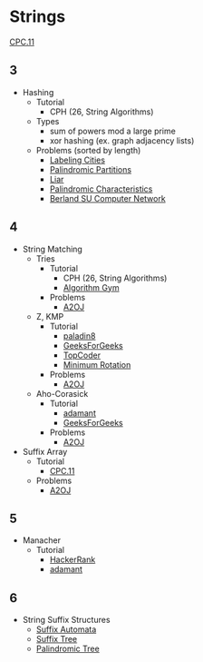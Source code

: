 # Strings

[CPC.11](https://github.com/SuprDewd/T-414-AFLV/tree/master/11_strings)

## 3
  * Hashing
    * Tutorial
      * CPH (26, String Algorithms)
    * Types
      * sum of powers mod a large prime
      * xor hashing (ex. graph adjacency lists)
    * Problems (sorted by length)
      * [Labeling Cities](http://codeforces.com/contest/794/problem/D) [](75)
      * [Palindromic Partitions](https://csacademy.com/contest/ceoi-2017-day-2/task/palindromic-partitions/) [](91)
      * [Liar](http://codeforces.com/problemset/problem/822/E) [](93)
      * [Palindromic Characteristics](http://codeforces.com/problemset/problem/835/D) [](100)
      * [Berland SU Computer Network](http://codeforces.com/contest/847/problem/L) [](142)

## 4 
  * String Matching
    * Tries
      * Tutorial
        * CPH (26, String Algorithms)
        * [Algorithm Gym](http://codeforces.com/blog/entry/15729)
      * Problems
        * [A2OJ](https://a2oj.com/category?ID=49)
    * Z, KMP
      * Tutorial
        * [paladin8](http://codeforces.com/blog/entry/3107)
        * [GeeksForGeeks](http://www.geeksforgeeks.org/searching-for-patterns-set-2-kmp-algorithm/)
        * [TopCoder](https://www.topcoder.com/community/data-science/data-science-tutorials/introduction-to-string-searching-algorithms/)
        * [Minimum Rotation](https://github.com/kth-competitive-programming/kactl/blob/master/content/strings/MinRotation.h)
      * Problems
        * [A2OJ](https://a2oj.com/category?ID=29)
    * Aho-Corasick
      * Tutorial
        * [adamant](http://codeforces.com/blog/entry/14854)
        * [GeeksForGeeks](http://www.geeksforgeeks.org/aho-corasick-algorithm-pattern-searching/)
      * Problems
        * [A2OJ](https://a2oj.com/category?ID=35)
  * Suffix Array
    * Tutorial
      * [CPC.11](https://github.com/SuprDewd/T-414-AFLV/blob/master/11_strings/aflv_11_strings.pdf)
    * Problems
      * [A2OJ](https://a2oj.com/category?ID=44)

## 5
  * Manacher
    * Tutorial
      * [HackerRank](https://www.hackerrank.com/topics/manachers-algorithm)
      * [adamant](http://codeforces.com/blog/entry/12143)

## 6
  * String Suffix Structures
    * [Suffix Automata](http://codeforces.com/blog/entry/20861)
    * [Suffix Tree](http://codeforces.com/blog/entry/16780)
    * [Palindromic Tree](http://codeforces.com/blog/entry/13959)
